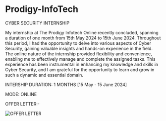 # Prodigy-InfoTech
CYBER SECURITY INTERNSHIP

My internship at The Prodigy Infotech Online recently concluded, spanning a duration of one month from 15th May 2024 to 15th June 2024. Throughout this period, I had the opportunity to delve into various aspects of Cyber Security, gaining valuable insights and hands-on experience in the field. The online nature of the internship provided flexibility and convenience, enabling me to effectively manage and complete the assigned tasks. This experience has been instrumental in enhancing my knowledge and skills in Cyber Security, and I am grateful for the opportunity to learn and grow in such a dynamic and essential domain.

INTERSHIP DURATION: 1 MONTHS [15 May - 15 June 2024]

MODE: ONLINE

OFFER LETTER:-

![OFFER LETTER](https://github.com/dhairya-gayakwad/Prodigy-InfoTech/assets/170263438/c9f60502-14f0-4967-8d6a-23849f082b1b)
